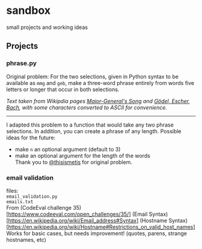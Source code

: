 # sandbox
small projects and working ideas

## Projects
### phrase.py
Original problem: For the two selections, given in Python syntax to be available as `mmg` and `geb`, make a three-word phrase entirely from words five letters or longer that occur in both selections.

_Text taken from Wikipdia pages [Major-General's Song](https://en.wikipedia.org/wiki/Major-General%27s_Song) and [Gödel, Escher, Bach](https://en.wikipedia.org/wiki/G%C3%B6del,_Escher,_Bach), with some characters converted to ASCII for convenience._

---
I adapted this problem to a function that would take any two phrase selections. In addition, you can create a phrase of any length. Possible ideas for the future:
* make `n` an optional argument (default to 3)
* make an optional argument for the length of the words<br>
Thank you to [@thisismetis](https://github.com/thisismetis) for original problem.

### email validation
files:<br>
`email_validation.py`<br>
`emails.txt`<br>
From (CodeEval challenge 35)[https://www.codeeval.com/open_challenges/35/]
(Email Syntax)[https://en.wikipedia.org/wiki/Email_address#Syntax]
(Hostname Syntax)[https://en.wikipedia.org/wiki/Hostname#Restrictions_on_valid_host_names]
Works for basic cases, but needs improvement! (quotes, parens, strange hostnames, etc)
